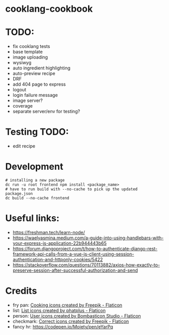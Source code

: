 # cooklang-cookbook

# TODO:
- fix cooklang tests
- base template
- image uploading
- wysiwyg
- auto ingredient highlighting
- auto-preview recipe
- DRF
- add 404 page to express
- logout
- login failure message
- image server?
- coverage
- separate server/env for testing?

# Testing TODO:
- edit recipe

# Development
```
# installing a new package
dc run -u root frontend npm install <package_name>
# have to run build with --no-cache to pick up the updated package.json
dc build --no-cache frontend
```

# Useful links:
- https://freshman.tech/learn-node/
- https://waelyasmina.medium.com/a-guide-into-using-handlebars-with-your-express-js-application-22b944443b65
- https://forum.djangoproject.com/t/how-to-authenticate-django-rest-framework-api-calls-from-a-vue-js-client-using-session-authentication-and-httponly-cookies/5422
- https://stackoverflow.com/questions/70113882/axios-how-exactly-to-preserve-session-after-successful-authorization-and-send


# Credits
- fry pan: <a href="https://www.flaticon.com/free-icons/cooking" title="cooking icons">Cooking icons created by Freepik - Flaticon</a>
- list: <a href="https://www.flaticon.com/free-icons/list" title="list icons">List icons created by phatplus - Flaticon</a>
- person: <a href="https://www.flaticon.com/free-icons/user" title="user icons">User icons created by Bombasticon Studio - Flaticon</a>
- checkmark: <a href="https://www.flaticon.com/free-icons/correct" title="correct icons">Correct icons created by Freepik - Flaticon</a>
- fancy hr: https://codepen.io/Moiety/pen/eYarPq
